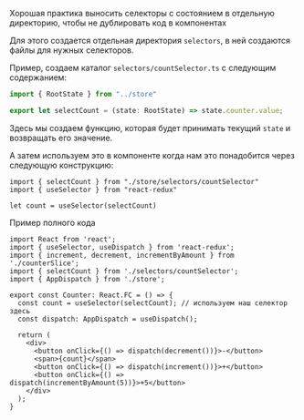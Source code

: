 Хорошая практика выносить селекторы с состоянием в отдельную директорию, чтобы не дублировать код в компонентах

Для этого создается отдельная директория `selectors`, в ней создаются файлы для нужных селекторов.

Пример, создаем каталог `selectors/countSelector.ts` с следующим содержанием:

```ts
import { RootState } from "../store"

export let selectCount = (state: RootState) => state.counter.value;
```

Здесь мы создаем функцию, которая будет принимать текущий `state` и возвращать его значение.

А затем используем это в компоненте когда нам это понадобится через следующую конструкцию:

```tsx
import { selectCount } from "./store/selectors/countSelector"
import { useSelector } from "react-redux"

let count = useSelector(selectCount)
```

Пример полного кода

```tsx
import React from 'react';
import { useSelector, useDispatch } from 'react-redux';
import { increment, decrement, incrementByAmount } from './counterSlice';
import { selectCount } from './selectors/countSelector';
import { AppDispatch } from './store';

export const Counter: React.FC = () => {
  const count = useSelector(selectCount); // используем наш селектор здесь
  const dispatch: AppDispatch = useDispatch();

  return (
    <div>
      <button onClick={() => dispatch(decrement())}>-</button>
      <span>{count}</span>
      <button onClick={() => dispatch(increment())}>+</button>
      <button onClick={() => dispatch(incrementByAmount(5))}>+5</button>
    </div>
  );
}
```
